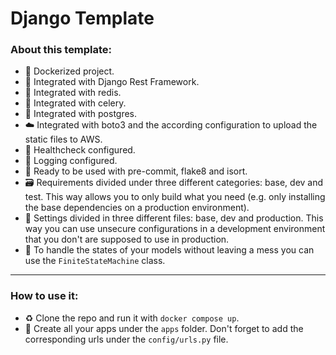 # Django Template

### About this template:
- 🐳 Dockerized project.
- 💎 Integrated with Django Rest Framework.
- 🏮 Integrated with redis.
- 🍳 Integrated with celery.
- 📂 Integrated with postgres.
- ☁️ Integrated with boto3 and the according configuration to upload the static files to AWS.
- 🏥 Healthcheck configured.
- 💾 Logging configured.
- 🧹 Ready to be used with pre-commit, flake8 and isort.
- 🗃️ Requirements divided under three different categories: base, dev and test. This way allows you to only build what you need (e.g. only installing the base dependencies on a production environment).
- 🥤 Settings divided in three different files: base, dev and production. This way you can use unsecure configurations in a development environment that you don't are supposed to use in production.
- 🎈 To handle the states of your models without leaving a mess you can use the `FiniteStateMachine` class.

---

### How to use it:
- ♻️ Clone the repo and run it with `docker compose up`.
- 🎨 Create all your apps under the `apps` folder. Don't forget to add the corresponding urls under the `config/urls.py` file.

